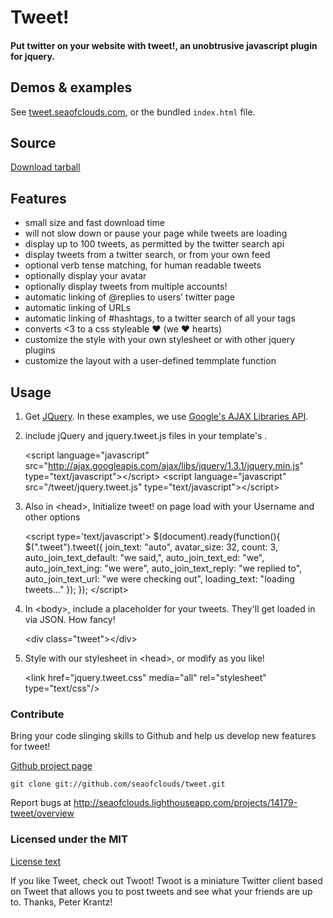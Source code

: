 # Tweet!
#### Put twitter on your website with tweet!, an unobtrusive javascript plugin for jquery.

## Demos & examples

See [tweet.seaofclouds.com](http://tweet.seaofclouds.com/), or the bundled `index.html` file.

## Source

[Download tarball](http://github.com/seaofclouds/tweet/tarball/master)

## Features

  * small size and fast download time
  * will not slow down or pause your page while tweets are loading
  * display up to 100 tweets, as permitted by the twitter search api
  * display tweets from a twitter search, or from your own feed
  * optional verb tense matching, for human readable tweets
  * optionally display your avatar
  * optionally display tweets from multiple accounts!
  * automatic linking of @replies to users’ twitter page
  * automatic linking of URLs
  * automatic linking of #hashtags, to a twitter search of all your tags
  * converts <3 to a css styleable ♥ (we ♥ hearts)
  * customize the style with your own stylesheet or with other jquery plugins
  * customize the layout with a user-defined temmplate function

## Usage

1. Get [JQuery](http://jquery.com/). In these examples, we use [Google's AJAX Libraries API](http://code.google.com/apis/ajaxlibs/).

  
2. include jQuery and jquery.tweet.js files in your template's <head>.
	
	&lt;script language="javascript" src="http://ajax.googleapis.com/ajax/libs/jquery/1.3.1/jquery.min.js" type="text/javascript"&gt;&lt;/script&gt;
	&lt;script language="javascript" src="/tweet/jquery.tweet.js" type="text/javascript"&gt;&lt;/script&gt;
  
3. Also in &lt;head&gt;, Initialize tweet! on page load with your Username and other options
	
	&lt;script type='text/javascript'&gt;
		$(document).ready(function(){
            $(".tweet").tweet({
                join_text: "auto",
                avatar_size: 32,
                count: 3,
                auto_join_text_default: "we said,",
                auto_join_text_ed: "we",
                auto_join_text_ing: "we were",
                auto_join_text_reply: "we replied to",
                auto_join_text_url: "we were checking out",
                loading_text: "loading tweets..."
            });
        });
    &lt;/script&gt;
    
4. In &lt;body&gt;, include a placeholder for your tweets. They'll get loaded in via JSON. How fancy!
	
	&lt;div class="tweet"&gt;&lt;/div&gt;
  
5. Style with our stylesheet in &lt;head&gt;, or modify as you like!

	&lt;link href="jquery.tweet.css" media="all" rel="stylesheet" type="text/css"/&gt;


### Contribute

Bring your code slinging skills to Github and help us develop new features for tweet!
  
[Github project page](http://github.com/seaofclouds/tweet/)

	git clone git://github.com/seaofclouds/tweet.git

Report bugs at http://seaofclouds.lighthouseapp.com/projects/14179-tweet/overview

### Licensed under the MIT

[License text](http://www.opensource.org/licenses/mit-license.php)

If you like Tweet, check out Twoot!
Twoot is a miniature Twitter client based on Tweet that allows you to post tweets and see what your friends are up to. Thanks, Peter Krantz!